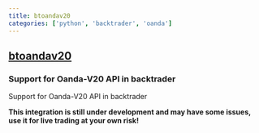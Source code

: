 ```yaml
---
title: btoandav20
categories: ['python', 'backtrader', 'oanda']
---
```

## [btoandav20](https://github.com/happydasch/btoandav20)

### Support for Oanda-V20 API in backtrader


Support for Oanda-V20 API in backtrader

**This  integration is still under development and may have some issues, use it for live trading at your own risk!**

